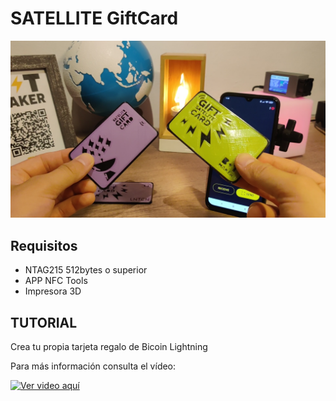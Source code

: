 # SATELLITE GiftCard

![image](https://github.com/BitMaker-hub/GiftCard/blob/master/IMAGES/DESIGN.png)

## Requisitos
- NTAG215 512bytes o superior
- APP NFC Tools
- Impresora 3D

## TUTORIAL
Crea tu propia tarjeta regalo de Bicoin Lightning

Para más información consulta el vídeo:

[![Ver video aquí](https://img.youtube.com/vi/7BqqoMe-ebc/0.jpg)](https://www.youtube.com/watch?v=7BqqoMe-ebc)

